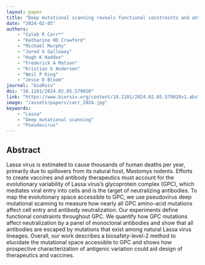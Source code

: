 ```yaml
---
layout: paper
title: "Deep mutational scanning reveals functional constraints and antigenic variability of Lassa virus glycoprotein complex"
date: "2024-02-05"
authors: 
    - "Caleb R Carr*"
    - "Katharine HD Crawford"
    - "Michael Murphy"
    - "Jared G Galloway"
    - "Hugh K Haddox"
    - "Frederick A Matsen"
    - "Kristian G Andersen"
    - "Neil P King"
    - "Jesse D Bloom"
journal: "bioRxiv"
doi: "10.1101/2024.02.05.579020"
link: "https://www.biorxiv.org/content/10.1101/2024.02.05.579020v1.abstract"
image: "/assets/papers/carr_2024.jpg"
keywords:
    - "Lassa"
    - "Deep mutational scanning"
    - "Pseudovirus"
---
```


## Abstract

Lassa virus is estimated to cause thousands of human deaths per year, primarily due to spillovers from its natural host, Mastomys rodents. Efforts to create vaccines and antibody therapeutics must account for the evolutionary variability of Lassa virus’s glycoprotein complex (GPC), which mediates viral entry into cells and is the target of neutralizing antibodies. To map the evolutionary space accessible to GPC, we use pseudovirus deep mutational scanning to measure how nearly all GPC amino-acid mutations affect cell entry and antibody neutralization. Our experiments define functional constraints throughout GPC. We quantify how GPC mutations affect neutralization by a panel of monoclonal antibodies and show that all antibodies are escaped by mutations that exist among natural Lassa virus lineages. Overall, our work describes a biosafety-level-2 method to elucidate the mutational space accessible to GPC and shows how prospective characterization of antigenic variation could aid design of therapeutics and vaccines.